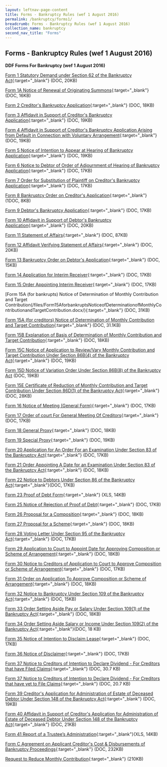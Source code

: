 ```yaml
---
layout: leftnav-page-content
title: Forms - Bankruptcy Rules (wef 1 August 2016)
permalink: /bankruptcy/forms1/
breadcrumb: Forms - Bankruptcy Rules (wef 1 August 2016)
collection_name: bankruptcy
second_nav_title: "Forms"
---
```


Forms - Bankruptcy Rules (wef 1 August 2016)
---

**DDF Forms For Bankruptcy (wef 1 August 2016)**

[Form 1 Statutory Demand under Section 62 of the Bankruptcy Act](/files/Form1.docx/){:target="_blank"} (DOC, 20KB)

[Form 1A Notice of Renewal of Originating Summons](/files/Form1A.docx/){:target="_blank"} (DOC, 16KB)

[Form 2 Creditor's Bankruptcy Application](/files/Form2.docx/){:target="_blank"} (DOC, 18KB)

[Form 3 Affidavit in Support of Creditor's Bankruptcy Application](/files/Form3.docx/){:target="_blank"} (DOC, 19KB)

[Form 4 Affidavit in Support of Creditor's Bankruptcy Application Arising from Default in Connection with Voluntary Arrangement](/files/Form4.docx/){:target="_blank"} (DOC, 19KB)

[Form 5 Notice of Intention to Appear at Hearing of Bankruptcy Application](/files/Form5.docx/){:target="_blank"} (DOC, 19KB)

[Form 6 Notice to Debtor of Order of Adjournment of Hearing of Bankruptcy Application](/files/Form6.docx/){:target="_blank"} (DOC, 17KB)

[Form 7 Order for Substitution of Plaintiff on Creditor's Bankruptcy Application](/files/Form7.docx/){:target="_blank"} (DOC, 17KB)

[Form 8 Bankruptcy Order on Creditor's Application](/files/Form8.docx/){:target="_blank"} (1DOC, 8KB)

[Form 9 Debtor's Bankruptcy Application](/files/Form9.docx/){:target="_blank"} (DOC, 17KB)

[Form 10 Affidavit in Support of Debtor's Bankruptcy Application](/files/Form10.docx/){:target="_blank"} (DOC, 20KB)

[Form 11 Statement of Affairs](/files/Form11SA.docx/){:target="_blank"} (DOC, 87KB)

[Form 12 Affidavit Verifying Statement of Affairs](/files/Form12.docx/){:target="_blank"} (DOC, 20KB)

[Form 13 Bankruptcy Order on Debtor's Application](/files/Form13.docx/){:target="_blank"} (DOC, 15KB)

[Form 14 Application for Interim Receiver](/files/Form14.docx/){:target="_blank"} (DOC, 17KB)

[Form 15 Order Appointing Interim Receiver](/files/Form15.docx/){:target="_blank"} (DOC, 17KB)

[Form 15A (for bankrupts) Notice of Determination of Monthly Contribution and Target Contribution(/files/Form15AforbankruptsNoticeofDeterminationofMonthlyContributionandTargetContribution.docx/){:target="_blank"} (DOC, 31KB)

[Form 15A (for creditors) Notice of Determination of Monthly Contribution and Target Contribution](/files/Form15A-creditors.docx/){:target="_blank"} (DOC, 31.1KB)

[Form 15B Explanation of Basis of Determination of Monthly Contribution and Target Contribution](/files/Form15B.docx/){:target="_blank"} (DOC, 18KB)

[Form 15C Notice of Application to Review/Vary Monthly Contribution and Target Contribution Under Section 86B(4) of the Bankruptcy Act](/files/Form15C.docx/){:target="_blank"} (DOC, 19KB)

[Form 15D Notice of Variation Order Under Section 86B(8) of the Bankruptcy Act](/files/Form15D.docx/) (DOC, 19KB)

[Form 15E Certificate of Reduction of Monthly Contribution and Target Contribution Under Section 86D(1) of the Bankruptcy Act](/files/Form15E.docx/){:target="_blank"} (DOC, 28KB)

[Form 16 Notice of Meeting (General Form)](/files/Form16.docx/){:target="_blank"} (DOC, 17KB)

[Form 17 Order of court For General Meeting Of Creditors](/files/Form17.docx/){:target="_blank"} (DOC, 17KB)

[Form 18 General Proxy](/files/Form18.docx/){:target="_blank"} (DOC, 18KB)

[Form 19 Special Proxy](/files/Form19.docx/){:target="_blank"} (DOC, 19KB)

[Form 20 Application for An Order For an Examination Under Section 83 of the Bankruptcy Act](/files/Form20.docx/){:target="_blank"} (DOC, 17KB)

[Form 21 Order Appointing A Date for an Examination Under Section 83 of the Bankruptcy Act](/files/Form21.docx/){:target="_blank"} (DOC, 18KB)

[Form 22 Notice to Debtors Under Section 86 of the Bankruptcy Act](/files/Form22.docx/){:target="_blank"}(DOC, 17KB)

[Form 23 Proof of Debt Form](/files/Form23.xlsx/){:target="_blank"} (XLS, 14KB)

[Form 25 Notice of Rejection of Proof of Debt](/files/Form25.docx/){:target="_blank"} (DOC, 17KB)

[Form 26 Proposal for a Composition](/files/Form26.docx/){:target="_blank"} (DOC, 18KB)

[Form 27 Proposal for a Scheme](/files/Form27.docx/){:target="_blank"} (DOC, 18KB)

[Form 28 Voting Letter Under Section 95 of the Bankruptcy Act](/files/Form28.docx/){:target="_blank"} (DOC, 17KB)

[Form 29 Application to Court to Appoint Date for Approving Composition or Scheme of Arrangement](/files/Form29.docx/){:target="_blank"} (DOC, 18KB)

[Form 30 Notice to Creditors of Application to Court to Approve Composition or Scheme of Arrangement](/files/Form30.docx/){:target="_blank"} (DOC, 17KB)

[Form 31 Order on Application To Approve Composition or Scheme of Arrangement](/files/Form31.docx/){:target="_blank"} (DOC, 18KB)

[Form 32 Notice to Bankruptcy Under Section 109 of the Bankruptcy Act](/files/Form32.docx/){:target="_blank"} (DOC, 15KB)

[Form 33 Order Setting Aside Pay or Salary Under Section 109(1) of the Bankruptcy Act](/files/Form33.docx/){:target="_blank"} (DOC, 18KB)

[Form 34 Order Setting Aside Salary or Income Under Section 109(2) of the Bankruptcy Act](/files/Form34.docx/){:target="_blank"}(DOC, 18 KB)

[Form 35 Notice of Intention to Disclaim Lease](/files/Form35.docx/){:target="_blank"} (DOC, 17KB)

[Form 36 Notice of Disclaimer](/files/Form36.docx/){:target="_blank"} (DOC, 17KB)

[Form 37 Notice to Creditors of Intention to Declare Dividend - For Creditors that have Filed Claims](/files/F37(DDF-PD).docx/){:target="_blank"} (DOC, 30.7 KB)

[Form 37 Notice to Creditors of Intention to Declare Dividend - For Creditors that have yet to File Claims](/files/F37(DDF-NPD).docx/){:target="_blank"} (DOC, 20.7 KB)

[Form 39 Creditor's Application for Administration of Estate of Deceased Debtor Under Section 148 of the Bankruptcy Act](/files/Form38.docx/){:target="_blank"} (DOC, 19KB)

[Form 40 Affidavit in Support of Creditor's Application for Administration of Estate of Deceased Debtor Under Section 148 of the Bankruptcy Act](/files/Form40.docx/){:target="_blank"} (DOC, 21KB)

[Form 41 Report of a Trustee’s Administration](/files/Form41Excel.xlsx/){:target="_blank"}(XLS, 14KB)

[Form C Agreement on Applicant Creditor's Cost & Disbursements of Bankruptcy Proceedings](/files/FormC_CAA25Jul17.pdf/){:target="_blank"} (DOC, 232KB)

[Request to Reduce Monthly Contribution](/files/reduction.pdf/){:target="_blank"} (210KB)<br><br>
